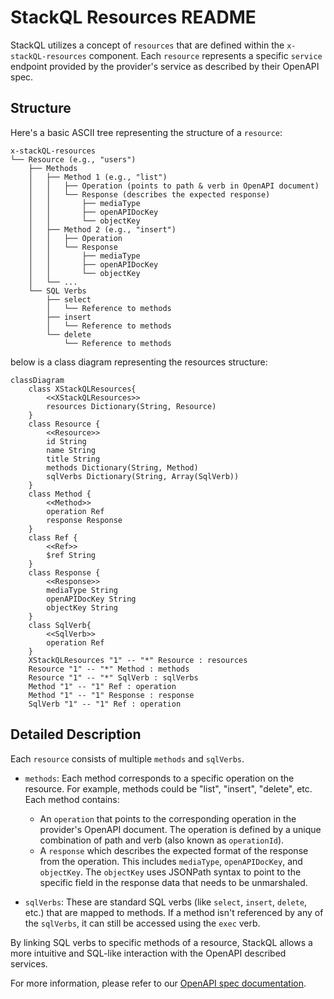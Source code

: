 # StackQL Resources README

StackQL utilizes a concept of `resources` that are defined within the `x-stackQL-resources` component. Each `resource` represents a specific `service` endpoint provided by the provider's service as described by their OpenAPI spec.

## Structure

Here's a basic ASCII tree representing the structure of a `resource`:

```plaintext
x-stackQL-resources
└── Resource (e.g., "users")
    ├── Methods
    │   ├── Method 1 (e.g., "list")
    │   │   ├── Operation (points to path & verb in OpenAPI document)
    │   │   └── Response (describes the expected response)
    │   │       ├── mediaType
    │   │       ├── openAPIDocKey
    │   │       └── objectKey
    │   ├── Method 2 (e.g., "insert")
    │   │   ├── Operation
    │   │   └── Response
    │   │       ├── mediaType
    │   │       ├── openAPIDocKey
    │   │       └── objectKey
    │   └── ...
    └── SQL Verbs
        ├── select
        │   └── Reference to methods
        ├── insert
        │   └── Reference to methods
        └── delete
            └── Reference to methods
```

below is a class diagram representing the resources structure:

```mermaid
classDiagram
    class XStackQLResources{
        <<XStackQLResources>>
        resources Dictionary(String, Resource)
    }
    class Resource {
        <<Resource>>
        id String
        name String
        title String
        methods Dictionary(String, Method)
        sqlVerbs Dictionary(String, Array(SqlVerb))
    }
    class Method {
        <<Method>>
        operation Ref
        response Response
    }
    class Ref {
        <<Ref>>
        $ref String
    }
    class Response {
        <<Response>>
        mediaType String
        openAPIDocKey String
        objectKey String
    }
    class SqlVerb{
        <<SqlVerb>>
        operation Ref
    }
    XStackQLResources "1" -- "*" Resource : resources
    Resource "1" -- "*" Method : methods
    Resource "1" -- "*" SqlVerb : sqlVerbs
    Method "1" -- "1" Ref : operation
    Method "1" -- "1" Response : response
    SqlVerb "1" -- "1" Ref : operation
```

## Detailed Description

Each `resource` consists of multiple `methods` and `sqlVerbs`.

- `methods`: Each method corresponds to a specific operation on the resource. For example, methods could be "list", "insert", "delete", etc. Each method contains:
    - An `operation` that points to the corresponding operation in the provider's OpenAPI document. The operation is defined by a unique combination of path and verb (also known as `operationId`).
    - A `response` which describes the expected format of the response from the operation. This includes `mediaType`, `openAPIDocKey`, and `objectKey`. The `objectKey` uses JSONPath syntax to point to the specific field in the response data that needs to be unmarshaled.

- `sqlVerbs`: These are standard SQL verbs (like `select`, `insert`, `delete`, etc.) that are mapped to methods. If a method isn't referenced by any of the `sqlVerbs`, it can still be accessed using the `exec` verb.

By linking SQL verbs to specific methods of a resource, StackQL allows a more intuitive and SQL-like interaction with the OpenAPI described services. 

For more information, please refer to our [OpenAPI spec documentation](link-to-documentation).
